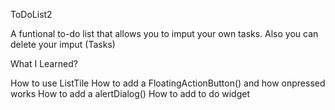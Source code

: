 ToDoList2

A funtional to-do list that allows you to imput your own tasks. Also you can delete your imput (Tasks)

What I Learned?

How to use ListTile
How to add a FloatingActionButton() and how onpressed works
How to add a alertDialog()
How to add to do widget
